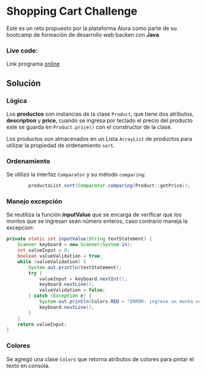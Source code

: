 # Shopping Cart Challenge

Este es un reto propuesto por la plataforma Alura como parte de su bootcamp de formación de desarrollo web backen con **Java**.

### Live code:
Link programa [online][link-javarun]

## Solución

### Lógica
Los **productos** son instancias de la clase `Product`, que tiene dos atributos, **description** y **price**, cuando se ingresa por teclado el precio del producto este se guarda en `Product.price()` con el constructor de la clase.

Los productos son almacenados en un Lista `ArrayList` de productos para utilizar la propiedad de ordenamiento `sort`.

### Ordenamiento
Se utilizó la interfaz `Comparator` y su método `comparing`:

```java
        productsList.sort(Comparator.comparing(Product::getPrice));
```

### Manejo excepción
Se reutiliza la función **inputValue** que se encarga de verificar que los montos que se ingresan sean número enteros, caso contrario maneja la excepcion:

```java
private static int inputValue(String textStatement) {
    Scanner keyboard = new Scanner(System.in);
    int valueInput = 0;
    boolean valueValidation = true;
    while (valueValidation) {
        System.out.println(textStatement);
        try {
            valueInput = keyboard.nextInt();
            keyboard.nextLine();
            valueValidation = false;
        } catch (Exception e) {
            System.out.println(Colors.RED + "ERROR: ingrese un monto válido" + Colors.RESET);
            keyboard.nextLine();
        }
    }
    return valueInput;
}
```

### Colores
Se agregó una clase `Colors` que retorna atributos de colores para pintar el texto en consola.


[link-javarun]: https://www.online-java.com/PtjyVDGdJT
